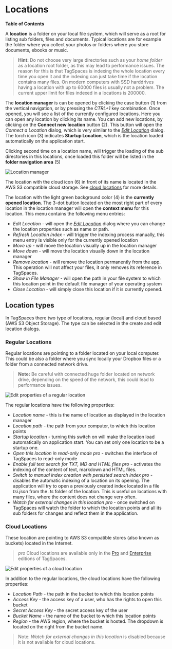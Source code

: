 # Locations

**Table of Contents**
<!-- toc -->

A **location** is a folder on your local file system, which will serve as a root for listing sub folders, files and documents. Typical locations are for example the folder where you collect your photos or folders where you store documents, ebooks or music.

> **Hint:** Do not choose very large directories such as your *home folder* as a location root folder, as this may lead to performance issues. The reason for this is that TagSpaces is indexing the whole location every time you open it and the indexing can just take time if the location contains many files. On modern computers with SSD harddrives having a location with up to 60000 files is usually not a problem. The current upper limit for files indexed in a locations is 200000.

The **location manager** is can be opened by clicking the case button (1) from the vertical navigation, or by pressing the *CTRL+1* key combination. Once opened, you will see a list of the currently configured locations. Here you can open any location by clicking its name. You can add new locations, by clicking on the **Connect new location** button (2). This button will open the *Connect a Location* dialog, which is very similar to the [*Edit Location*](#regular-locations) dialog. The torch icon (3) indicates **Startup Location**, which is the location loaded automatically on the application start.

Clicking second time on a location name, will trigger the loading of the sub directories in this locations, once loaded this folder will be listed in the **folder navigation area** (5)

![Location manager](/media/location-manager.png)

The location with the cloud icon (6) in front of its name is located in the AWS S3 compatible cloud storage. See [cloud locations](#cloud-locations) for more details.

The location with the light green background color (4) is the **currently opened location**. The 3-dot button located on the most right part of every location in the location manager will open the **context menu** for this location. This menu contains the following menu entries:

* *Edit Location* - will open the [*Edit Location*](#regular-locations) dialog where you can change the location properties such as name or path.
* *Refresh Location Index* - will trigger the indexing process manually, this menu entry is visible only for the currently opened location
* *Move up* - will move the location visually up in the location manager
* *Move down* - will move the location visually down in the location manager
* *Remove location* - will remove the location permanently from the app. This operation will not affect your files, it only removes its reference in TagSpaces.
* *Show in File Manager* - will open the path in your file system to which this location point in the default file manager of your operating system
* *Close Location* - will simply close this location if it is currently opened.


## Location types

In TagSpaces there two type of locations, regular (local) and cloud based (AWS S3 Object Storage). The type can be selected in the create and edit location dialogs.

<!-- You can also select here the default [**perspective**](browsing-files.md#perspectives), used with this location. For example if the  location contains mainly images and photos, you may want to open it with the  [**image-swiper perspective**](/extensions/perspectiveImageSwipper.md) , offering a preview of the images and easy navigation through them. -->

### Regular Locations
Regular locations are pointing to a folder located on your local computer. This could be also a folder where you sync locally your Dropbox files or a folder from a connected network drive.

> **Note:** Be careful with connected huge folder located on network drive, depending on the speed of the network, this could lead to performance issues.

![Edit properties of a regular location](/media/edit-regular-location-dialog.png)

The regular locations have the following properties:

* *Location name* - this is the name of location as displayed in the location manager
* *Location path* - the path from your computer, to which this location points
* *Startup location* - turning this switch on will make the location load automatically on application start. You can set only one location to be a startup one.
* *Open this location in read-only mode* <i class="profeature">pro</i> - switches the interface of TagSpaces to read-only mode
* *Enable full text search for TXT, MD and HTML files* <i class="profeature">pro</i> - activates the indexing of the content of text, markdown and HTML files.
* *Switch to manual index creation with persisted search index* <i class="profeature">pro</i> - disables the automatic indexing of a location on its opening. The application will try to open a previously created index located in a file *tsi.json* from the *.ts* folder of the location. This is useful on locations with many files, where the content does not change very often.
* *Watch for external changes in this location* <i class="profeature">pro</i> - once switched on TagSpaces will watch the folder to which the location points and all its sub folders for changes and reflect them in the application.

### Cloud Locations
These location are pointing to AWS S3 compatible stores (also known as buckets) located in the Internet.

> <i class="profeature">pro</i> Cloud locations are available only in the [Pro](https://www.tagspaces.org/products/pro) and [Enterprise](https://www.tagspaces.org/products/enterprise) editions of TagSpaces.

![Edit properties of a cloud location](/media/edit-cloud-location-dialog.png)

In addition to the regular locations, the cloud locations have the following properties:

* *Location Path* - the path in the bucket to which this location points
* *Access Key* - the access key of a user, who has the rights to open this bucket
* *Secret Access Key* - the secret access key of the user
* *Bucket Name* - the name of the bucket to which this location points
* *Region* - the AWS region, where the bucket is hosted. The dropdown is located on the right from the bucket name.

> Note: *Watch for external changes in this location* is disabled because it is not available for cloud locations.
